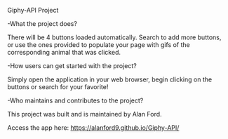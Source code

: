 Giphy-API Project

-What the project does?

There will be 4 buttons loaded automatically. Search to add more buttons, or use the ones provided to populate your page with gifs of the corresponding animal that was clicked.

-How users can get started with the project?

Simply open the application in your web browser, begin clicking on the buttons or search for your favorite!

-Who maintains and contributes to the project?

This project was built and is maintained by Alan Ford.

Access the app here: https://alanford9.github.io/Giphy-API/
